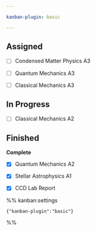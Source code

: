 ```yaml
---

kanban-plugin: basic

---
```


## Assigned

- [ ] Condensed Matter Physics A3
- [ ] Quantum Mechanics A3
- [ ] Classical Mechanics A3


## In Progress

- [ ] Classical Mechanics A2


## Finished

**Complete**
- [x] Quantum Mechanics A2
- [x] Stellar Astrophysics A1
- [x] CCD Lab Report




%% kanban:settings
```
{"kanban-plugin":"basic"}
```
%%